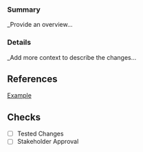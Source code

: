 ### Summary
_Provide an overview...

### Details
_Add more context to describe the changes...

## References
[Example](www.tide.co)

## Checks
- [ ] Tested Changes
- [ ] Stakeholder Approval
